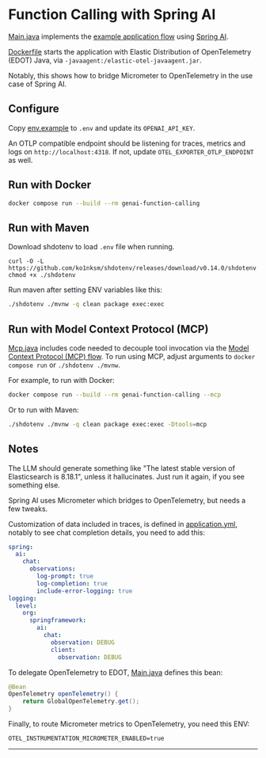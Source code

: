 # Function Calling with Spring AI

[Main.java](src/main/java/example/Main.java) implements the
[example application flow][flow] using [Spring AI][spring-ai].

[Dockerfile](Dockerfile) starts the application with Elastic Distribution
of OpenTelemetry (EDOT) Java, via `-javaagent:/elastic-otel-javaagent.jar`.

Notably, this shows how to bridge Micrometer to OpenTelemetry in the use case
of Spring AI.

## Configure

Copy [env.example](env.example) to `.env` and update its `OPENAI_API_KEY`.

An OTLP compatible endpoint should be listening for traces, metrics and logs on
`http://localhost:4318`. If not, update `OTEL_EXPORTER_OTLP_ENDPOINT` as well.

## Run with Docker

```bash
docker compose run --build --rm genai-function-calling
```

## Run with Maven

Download shdotenv to load `.env` file when running.

```
curl -O -L https://github.com/ko1nksm/shdotenv/releases/download/v0.14.0/shdotenv
chmod +x ./shdotenv
```

Run maven after setting ENV variables like this:
```bash
./shdotenv ./mvnw -q clean package exec:exec
```

## Run with Model Context Protocol (MCP)

[Mcp.java](src/main/java/example/Mcp.java) includes code needed to decouple
tool invocation via the [Model Context Protocol (MCP) flow][flow-mcp]. To run
using MCP, adjust arguments to `docker compose run` or `./shdotenv ./mvnw`.

For example, to run with Docker:
```bash
docker compose run --build --rm genai-function-calling --mcp
```

Or to run with Maven:
```bash
./shdotenv ./mvnw -q clean package exec:exec -Dtools=mcp
```

## Notes

The LLM should generate something like "The latest stable version of
Elasticsearch is 8.18.1", unless it hallucinates. Just run it again, if you
see something else.

Spring AI uses Micrometer which bridges to OpenTelemetry, but needs a few
tweaks.

Customization of data included in traces, is defined in
[application.yml](src/main/resources/application.yml), notably to see chat
completion details, you need to add this:
```yml
spring:
  ai:
    chat:
      observations:
        log-prompt: true
        log-completion: true
        include-error-logging: true
logging:
  level:
    org:
      springframework:
        ai:
          chat:
            observation: DEBUG
            client:
              observation: DEBUG
```

To delegate OpenTelemetry to EDOT, [Main.java](src/main/java/example/Main.java)
defines this bean:
```java
@Bean
OpenTelemetry openTelemetry() {
    return GlobalOpenTelemetry.get();
}
```

Finally, to route Micrometer metrics to OpenTelemetry, you need this ENV:
```
OTEL_INSTRUMENTATION_MICROMETER_ENABLED=true
```

---
[flow]: ../README.md#example-application-flow
[spring-ai]: https://github.com/spring-projects/spring-ai/
[flow-mcp]: ../README.md#model-context-protocol-flow
